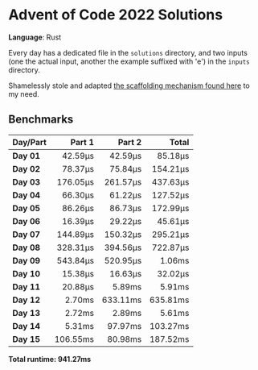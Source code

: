 # Advent of Code 2022 Solutions

**Language**: Rust

Every day has a dedicated file in the `solutions` directory, and two inputs (one the actual input, another the example suffixed with 'e') in the `inputs` directory.

Shamelessly stole and adapted [the scaffolding mechanism found here](https://github.com/fspoettel/advent-of-code-rust) to my need.

## Benchmarks

| Day/Part | Part 1 | Part 2 | Total |
|:---------|-------:|-------:|------:|
| **Day 01** | 42.59μs | 42.59μs | 85.18μs |
| **Day 02** | 78.37μs | 75.84μs | 154.21μs |
| **Day 03** | 176.05μs | 261.57μs | 437.63μs |
| **Day 04** | 66.30μs | 61.22μs | 127.52μs |
| **Day 05** | 86.26μs | 86.73μs | 172.99μs |
| **Day 06** | 16.39μs | 29.22μs | 45.61μs |
| **Day 07** | 144.89μs | 150.32μs | 295.21μs |
| **Day 08** | 328.31μs | 394.56μs | 722.87μs |
| **Day 09** | 543.84μs | 520.95μs | 1.06ms |
| **Day 10** | 15.38μs | 16.63μs | 32.02μs |
| **Day 11** | 20.88μs | 5.89ms | 5.91ms |
| **Day 12** | 2.70ms | 633.11ms | 635.81ms |
| **Day 13** | 2.72ms | 2.89ms | 5.61ms |
| **Day 14** | 5.31ms | 97.97ms | 103.27ms |
| **Day 15** | 106.55ms | 80.98ms | 187.52ms |


**Total runtime: 941.27ms**

